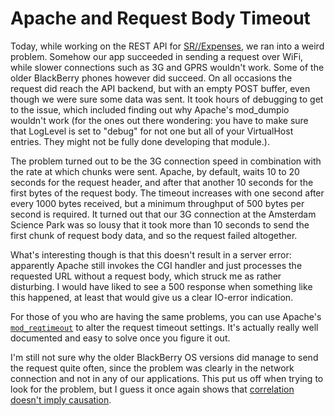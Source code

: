 # Apache and Request Body Timeout

Today, while working on the REST API for [SR//Expenses](http://www.srxp.com), we ran into a weird problem. 
Somehow our app succeeded in sending a request over WiFi, while slower connections such as 3G and GPRS wouldn't work. 
Some of the older BlackBerry phones however did succeed. On all occasions the request did reach the API backend, 
but with an empty POST buffer, even though we were sure some data was sent. It took hours of debugging to get to 
the issue, which included finding out why Apache's mod_dumpio wouldn't work (for the ones out there wondering: 
you have to make sure that LogLevel is set to "debug" for not one but all of your VirtualHost entries. 
They might not be fully done developing that module.).

The problem turned out to be the 3G connection speed in combination with the rate at which chunks were sent. 
Apache, by default, waits 10 to 20 seconds for the request header, and after that another 10 seconds for the first 
bytes of the request body. The timeout increases with one second after every 1000 bytes received, but a 
minimum throughput of 500 bytes per second is required. It turned out that our 3G connection at the 
Amsterdam Science Park was so lousy that it took more than 10 seconds to send the first chunk of request body data, 
and so the request failed altogether.
 
What's interesting though is that this doesn't result in a server error: apparently Apache still invokes the 
CGI handler and just processes the requested URL without a request body, which struck me as rather disturbing. 
I would have liked to see a 500 response when something like this happened, at least that would give us a 
clear IO-error indication.
 
For those of you who are having the same problems, you can use Apache's 
[`mod_reqtimeout`](http://httpd.apache.org/docs/trunk/mod/mod_reqtimeout.html) to alter the request 
timeout settings. It's actually really well documented and easy to solve once you figure it out.
 
I'm still not sure why the older BlackBerry OS versions did manage to send the request quite often, 
since the problem was clearly in the network connection and not in any of our applications. This put us off when 
trying to look for the problem, but I guess it once again shows that 
[correlation doesn't imply causation](http://xkcd.com/552/). 